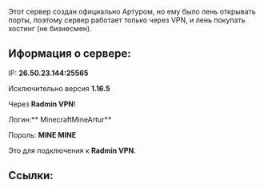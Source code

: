 Этот сервер создан официально Артуром, но ему было лень открывать порты, поэтому сервер работает только через VPN, и лень покупать хостинг (не бизнесмен).

## Иформация о сервере:

IP: **26.50.23.144:25565**

Исключительно версия **1.16.5**


Через **Radmin VPN**!

Логин:** MinecraftMineArtur**

Пороль: **MINE MINE**

Это для подключения к **Radmin VPN**.

## Ссылки:

